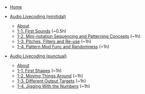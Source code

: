 <!-- docs/_sidebar.md -->

- [Home](/)

- [Audio Livecoding (minitidal)](/minitidal/)

  - [About](/minitidal/)
  - [1-1. First Sounds](/minitidal/1-1.md) (~0.5h)
  - [1-2. Mini-notation Sequencing and Patterning Concepts](/minitidal/1-2.md) (~1h)
  - [1-3. Pitches, Filters and Re-use](/minitidal/1-3.md) (~1h)
  - [1-4. Pattern Mod Func and Randomness](/minitidal/1-4.md) (~1h)

- [Audio Livecoding (punctual)](/punctual/)

  - [About](/punctual/)
  - [1-1. First Shapes](/punctual/1-1.md) (~1h)
  - [1-2. Moving Things Around](/punctual/1-2.md) (~1h)
  - [1-3. Different Output Targets](/punctual/1-3.md) (~1h)
  - [1-4. Jigging With the Numbers](/punctual/1-4.md) (~1h)
